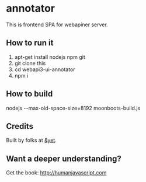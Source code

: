 # annotator

This is frontend SPA for webapiner server.

## How to run it

1. apt-get install nodejs npm git
1. git clone this
1. cd webapi3-ui-annotator
1. npm i

## How to build
 nodejs --max-old-space-size=8192 moonboots-build.js

## Credits

Built by folks at [&yet](http://andyet.com).

## Want a deeper understanding?

Get the book: http://humanjavascript.com
